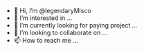 - 👋 Hi, I’m @legendaryMisco
- 👀 I’m interested in ...
- 🌱 I’m currently looking for paying project ...
- 💞️ I’m looking to collaborate on ...
- 📫 How to reach me ...

<!---
legendaryMisco/legendaryMisco is a ✨ special ✨ repository because its `README.md` (this file) appears on your GitHub profile.
You can click the Preview link to take a look at your changes.
--->
